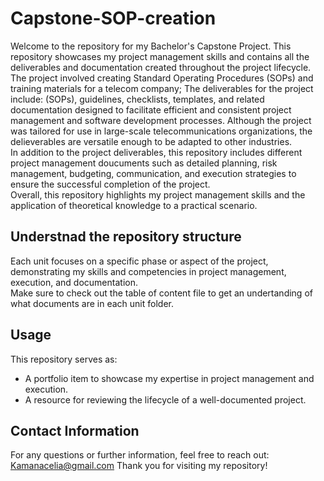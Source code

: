 # Capstone-SOP-creation
Welcome to the repository for my Bachelor's Capstone Project. This repository showcases my project management skills and contains all the deliverables and documentation created throughout the project lifecycle. The project involved creating Standard Operating Procedures (SOPs) and training materials for a telecom company; The deliverables for the project include: (SOPs), guidelines, checklists, templates, and related documentation designed to facilitate efficient and consistent project management and software development processes. Although the project was tailored for use in large-scale telecommunications organizations, the delieverables are versatile enough to be adapted to other industries. <br>
In addition to the project deliverables, this repository includes different project management doucuments such as detailed planning, risk management, budgeting, communication, and execution strategies to ensure the successful completion of the project. <br>
Overall, this repository highlights my project management skills and the application of theoretical knowledge to a practical scenario.<br>
## Understnad the repository structure
Each unit focuses on a specific phase or aspect of the project, demonstrating my skills and competencies in project management, execution, and documentation. <br>
Make sure to check out the table of content file to get an undertanding of what documents are in each unit folder.
## Usage
This repository serves as:
- A portfolio item to showcase my expertise in project management and execution.
- A resource for reviewing the lifecycle of a well-documented project.
## Contact Information
For any questions or further information, feel free to reach out: Kamanacelia@gmail.com
Thank you for visiting my repository!

